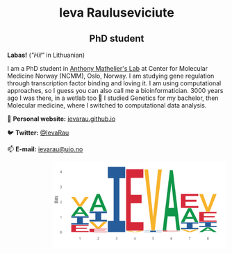 <h1 align="center"> Ieva Rauluseviciute </h1>

<h2 align="center"> PhD student</h2>

**Labas!** (*"Hi!"* in Lithuanian)

I am a PhD student in [Anthony Mathelier's Lab](https://mathelierlab.com/) at Center for Molecular Medicine Norway (NCMM), Oslo, Norway. I am studying gene regulation through transcription factor binding and loving it. I am using computational approaches, so I guess you can also call me a bioinformatician. 3000 years ago I was there, in a wetlab too :ring: I studied Genetics for my bachelor, then Molecular medicine, where I switched to computational data analysis.

:scroll: **Personal website:** [ievarau.github.io](https://ievarau.github.io/)

:bird: **Twitter:** [@IevaRau](https://twitter.com/ievarau)

:mailbox: **E-mail:** ievarau@uio.no

<img align="right" src="ieva_logo.png" width="400">